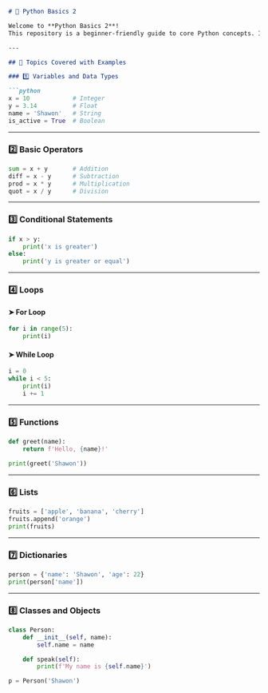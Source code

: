 ```markdown
# 🐍 Python Basics 2

Welcome to **Python Basics 2**!  
This repository is a beginner-friendly guide to core Python concepts. It includes key topics such as variables, data types, operators, conditionals, loops, functions, lists, dictionaries, and object-oriented programming (OOP).

---

## 📘 Topics Covered with Examples

### 1️⃣ Variables and Data Types

```python
x = 10            # Integer
y = 3.14          # Float
name = 'Shawon'   # String
is_active = True  # Boolean
```

---

### 2️⃣ Basic Operators

```python
sum = x + y       # Addition
diff = x - y      # Subtraction
prod = x * y      # Multiplication
quot = x / y      # Division
```

---

### 3️⃣ Conditional Statements

```python
if x > y:
    print('x is greater')
else:
    print('y is greater or equal')
```

---

### 4️⃣ Loops

#### ➤ For Loop

```python
for i in range(5):
    print(i)
```

#### ➤ While Loop

```python
i = 0
while i < 5:
    print(i)
    i += 1
```

---

### 5️⃣ Functions

```python
def greet(name):
    return f'Hello, {name}!'

print(greet('Shawon'))
```

---

### 6️⃣ Lists

```python
fruits = ['apple', 'banana', 'cherry']
fruits.append('orange')
print(fruits)
```

---

### 7️⃣ Dictionaries

```python
person = {'name': 'Shawon', 'age': 22}
print(person['name'])
```

---

### 8️⃣ Classes and Objects

```python
class Person:
    def __init__(self, name):
        self.name = name

    def speak(self):
        print(f'My name is {self.name}')

p = Person('Shawon')
